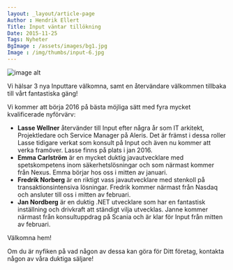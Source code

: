 ```yaml
---
layout: _layout/article-page
Author : Hendrik Ellert
Title: Input väntar tillökning
Date: 2015-11-25
Tags: Nyheter
BgImage : /assets/images/bg1.jpg
Image : /img/thumbs/input-6.jpg
---
```


![image alt](/img/nyheter/valkommen-hem.png)

Vi hälsar 3 nya Inputtare välkomna, samt en återvändare välkommen tillbaka till vårt fantastiska gäng!

Vi kommer att börja 2016 på bästa möjliga sätt med fyra mycket kvalificerade nyförvärv:

* **Lasse Wellner** återvänder till Input efter några år som IT arkitekt, Projektledare och Service Manager på Aleris. Det är främst i dessa roller Lasse tidigare verkat som konsult på Input och även nu kommer att verka framöver. Lasse finns på plats i jan 2016.
* **Emma Carlström** är en mycket duktig javautvecklare med spetskompetens inom säkerhetslösningar och som närmast kommer från Nexus. Emma börjar hos oss i mitten av januari.
* **Fredrik Norberg** är en riktigt vass javautvecklare med stenkoll på transaktionsintensiva lösningar. Fredrik kommer närmast från Nasdaq och ansluter till oss i mitten av februari.
* **Jan Nordberg** är en duktig .NET utvecklare som har en fantastisk inställning och drivkraft att ständigt vilja utvecklas. Janne kommer närmast från konsultuppdrag på Scania och är klar för Input från mitten av februari.

Välkomna hem!

Om du är nyfiken på vad någon av dessa kan göra för Ditt företag, kontakta någon av våra duktiga säljare!

